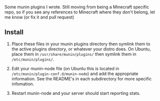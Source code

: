 Some munin plugins I wrote. Still moving from being a Minecraft specific
repo, so if you see any references to Minecraft where they don't belong,
let me know (or fix it and pull request)

Install
-------

1. Place these files in your munin plugins directory then
 symlink them to the active plugins directory, or whatever
 your distro does. On Ubuntu, place them in `/usr/share/munin/plugins/`
 then symlink them in `/etc/munin/plugins/`. 

2. Edit your munin-node file (on Ubuntu this is located in
 `/etc/munin/plugin-conf.d/munin-node`) and add the appropriate information.
 See the README's in each subdirectory for more specific infomation.

3. Restart munin-node and your server should start reporting
 stats. 
